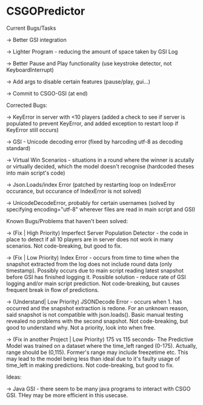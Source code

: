 # CSGOPredictor

Current Bugs/Tasks

-> Better GSI integration

-> Lighter Program - reducing the amount of space taken by GSI Log

-> Better Pause and Play functionality (use keystroke detector, not KeyboardInterrupt)

-> Add args to disable certain features (pause/play, gui...)

-> Commit to CSGO-GSI (at end)

Corrected Bugs:

->  KeyError in server with <10 players (added a check to see if server is populated to prevent KeyError, and added exception to restart loop if KeyError still occurs)

->  GSI - Unicode decoding error (fixed by harcoding utf-8 as decoding standard)

-> Virtual Win Scenarios - situations in a round where the winner is acutally or virtually decided, which the model doesn't recognise (hardcoded theses into main script's code)

-> Json.Loads/index Error (patched by restarting loop on IndexError occurance, but occurance of IndexError is not solved)

-> UnicodeDecodeError, probably for certain usernames (solved by specifying encoding="utf-8" wherever files are read in main script and GSI)

Known Bugs/Problems that haven't been solved:

-> (Fix | High Priority) Imperfect Server Population Detector - the code in place to detect if all 10 players are in server does not work in many scenarios. Not code-breaking, but good to fix. 

-> (Fix | Low Priority) Index Error - occurs from time to time when the snapshot extracted from the log does not include round data (only timestamp). Possibly occurs due to main script reading latest snapshot before GSI has finished logging it. Possible solution - reduce rate of GSI logging and/or main script prediction. Not code-breaking, but causes frequent break in flow of predictions. 

-> (Understand| Low Priority) JSONDecode Error - occurs when 1. has occurred and the snapshot extraction is redone. For an unknown reason, said snapshot is not compatible with json.loads(). Basic manual testing revealed no problems with the second snapshot. Not code-breaking, but good to understand why. Not a priority, look into when free.

-> (Fix in another Project | Low Priority) 175 vs 115 seconds- The Predictive Model was trained on a dataset where the time_left ranged (0-175). Actually, range should be (0,115). Former's range may include freezetime etc. This may lead to the model being less than ideal due to it's faulty usage of time_left in making predictions. Not code-breaking, but good to fix.


Ideas:

-> Java GSI - there seem to be many java programs to interact with CSGO GSI. THey may be more efficient in this usecase.
